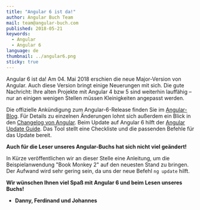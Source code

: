 ```yaml
---
title: "Angular 6 ist da!"
author: Angular Buch Team
mail: team@angular-buch.com
published: 2018-05-21
keywords:
  - Angular
  - Angular 6
language: de
thumbnail: ../angular6.png
sticky: true
---
```


Angular 6 ist da! Am 04. Mai 2018 erschien die neue Major-Version von Angular.
Auch diese Version bringt einige Neuerungen mit sich.
Die gute Nachricht: Ihre alten Projekte mit Angular 4 bzw 5 sind weiterhin
lauffähig – nur an einigen wenigen Stellen müssen Kleinigkeiten angepasst werden.

Die offizielle Ankündigung zum Angular-6-Release finden Sie im
[Angular-Blog](https://blog.angular.io/version-6-of-angular-now-available-cc56b0efa7a4).
Für Details zu einzelnen Änderungen lohnt sich außerdem ein Blick in den
[Changelog von Angular](https://github.com/angular/angular/blob/master/CHANGELOG.md).
Beim Update auf Angular 6 hilft der [Angular Update Guide](https://update.angular.io/).
Das Tool stellt eine Checkliste und die passenden Befehle für das Update bereit.

**Auch für die Leser unseres Angular-Buchs hat sich nicht viel geändert!**

In Kürze veröffentlichen wir an dieser Stelle eine Anleitung, um die Beispielanwendung
"Book Monkey 2" auf den neuesten Stand zu bringen.
Der Aufwand wird sehr gering sein, da uns der neue Befehl `ng update` hilft.


**Wir wünschen Ihnen viel Spaß mit Angular 6 und beim Lesen unseres Buchs!**

- __Danny, Ferdinand und Johannes__


